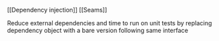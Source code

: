 [[Dependency injection]]
[[Seams]]

Reduce external dependencies and time to run on unit tests by replacing dependency object with a bare version following same interface